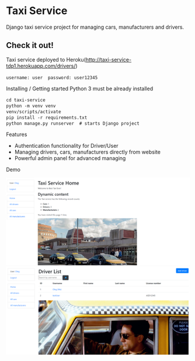 Taxi Service
=
Django taxi service project for managing cars, manufacturers and drivers.

## Check it out!
Taxi service deployed to Heroku(http://taxi-service-tdp1.herokuapp.com/drivers/)

`username: user  password: user12345`

Installing / Getting started
Python 3 must be already installed

```git clone https://github.com/Chardona/Taxi-deploy.git
cd taxi-service
python -m venv venv
venv/scripts/activate
pip install -r requirements.txt
python manage.py runserver  # starts Django project
```

Features
+ Authentication functionality for Driver/User
+ Managing drivers, cars, manufacturers directly from website
+ Powerful admin panel for advanced managing

Demo

![img.png](img.png)
![img_1.png](img_1.png)